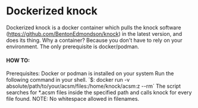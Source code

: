 # Dockerized knock 

Dockerized knock is a docker container which pulls the knock software (https://github.com/BentonEdmondson/knock) in the latest version, and does its thing. Why a container? Because you don't have to rely on your environment. The only prerequisite is docker/podman. 
#### HOW TO:
Prerequisites: Docker or podman is installed on your system
Run the following command in your shell. 
´$: docker run -v absolute/path/to/your/acsm/files:/home/knock/acsm:z --rm´
The script searches for *.acsm files inside the specified path and calls knock for every file found. NOTE: No whitespace allowed in filenames. 
